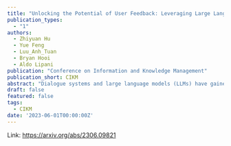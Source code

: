 ```yaml
---
title: "Unlocking the Potential of User Feedback: Leveraging Large Language Model as User Simulators to Enhance Dialogue System"
publication_types:
  - "1"
authors:
  - Zhiyuan Hu
  - Yue Feng
  - Luu_Anh_Tuan
  - Bryan Hooi
  - Aldo Lipani
publication: "Conference on Information and Knowledge Management"
publication_short: CIKM
abstract: "Dialogue systems and large language models (LLMs) have gained considerable attention. However, the direct utilization of LLMs as task-oriented dialogue (TOD) models has been found to underperform compared to smaller task-specific models. Nonetheless, it is crucial to acknowledge the significant potential of LLMs and explore improved approaches for leveraging their impressive abilities. Motivated by the goal of leveraging LLMs, we propose an alternative approach called User-Guided Response Optimization (UGRO) to combine it with a smaller TOD model. This approach uses LLM as annotation-free user simulator to assess dialogue responses, combining them with smaller fine-tuned end-to-end TOD models. By utilizing the satisfaction feedback generated by LLMs, UGRO further optimizes the supervised fine-tuned TOD model. Specifically, the TOD model takes the dialogue history as input and, with the assistance of the user simulator's feedback, generates high-satisfaction responses that meet the user's requirements. Through empirical experiments on two TOD benchmarks, we validate the effectiveness of our method. The results demonstrate that our approach outperforms previous state-of-the-art (SOTA) results."
draft: false
featured: false
tags:
  - CIKM
date: '2023-06-01T00:00:00Z'
---
```

Link: https://arxiv.org/abs/2306.09821